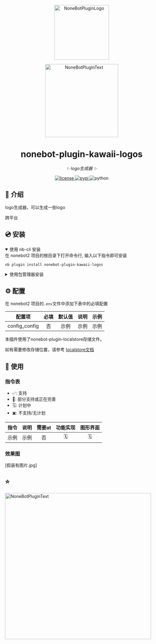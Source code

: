 <div align="center">
  <a href="https://v2.nonebot.dev/store"><img src="https://github.com/A-kirami/nonebot-plugin-template/blob/resources/nbp_logo.png" width="180" height="180" alt="NoneBotPluginLogo"></a>
  <br>
  <p><img src="https://github.com/A-kirami/nonebot-plugin-template/blob/resources/NoneBotPlugin.svg" width="240" alt="NoneBotPluginText"></p>
</div>

<div align="center">

# nonebot-plugin-kawaii-logos

_✨ logo生成器 ✨_


<a href="./LICENSE">
    <img src="https://img.shields.io/github/license/SuperGuGuGu/nonebot_plugin_kawaii_logos.svg" alt="license">
</a>
<a href="https://pypi.python.org/pypi/nonebot-plugin-kawaii-logos">
    <img src="https://img.shields.io/pypi/v/nonebot-plugin-kawaii-logos.svg" alt="pypi">
</a>
<img src="https://img.shields.io/badge/python-3.10+-blue.svg" alt="python">

</div>

## 📖 介绍

logo生成器，可以生成一些logo

跨平台

## 💿 安装

<details open>
<summary>使用 nb-cli 安装</summary>
在 nonebot2 项目的根目录下打开命令行, 输入以下指令即可安装

    nb plugin install nonebot-plugin-kawaii-logos

</details>

<details>
<summary>使用包管理器安装</summary>
在 nonebot2 项目的插件目录下, 打开命令行, 根据你使用的包管理器, 输入相应的安装命令

<details>
<summary>pip</summary>

    pip install nonebot-plugin-kawaii-logos

</details>
<details>
<summary>pdm</summary>

    pdm add nonebot-plugin-kawaii-logos

</details>
<details>
<summary>poetry</summary>

    poetry add nonebot-plugin-kawaii-logos

</details>
<details>
<summary>conda</summary>

    conda install nonebot-plugin-kawaii-logos

</details>

打开 nonebot2 项目根目录下的 `pyproject.toml` 文件, 在 `[tool.nonebot]` 部分追加写入

    plugins = ["nonebot_plugin_kawaii_logos"]

</details>

## ⚙️ 配置

在 nonebot2 项目的`.env`文件中添加下表中的必填配置

|      配置项      | 必填 | 默认值 | 说明 | 示例 |
|:-------------:|:--:|:---:|:--:|:--:|
| config_config | 否  | 示例  | 示例 | 示例 |

本插件使用了nonebot-plugin-localstore存储文件。

如有需要修改存储位置，请参考 [localstore文档](https://github.com/nonebot/plugin-localstore)

## 🎉 使用

### 指令表

- ✅: 支持
- 🚧: 部分支持或正在完善
- 🗓️️: 计划中
- ✖️: 不支持/无计划

| 指令 | 说明 | 需要at | 功能实现 | 图形界面 |
|:--:|:--:|:----:|:----:|:----:|
| 示例 | 示例 |  否   | 🗓️  | 🗓️  |

### 效果图

[假装有图片.jpg]

## ⭐

<p><img src="https://api.star-history.com/svg?repos=SuperGuGuGu/nonebot_plugin_kawaii_logos&type=Date" width="480" alt="NoneBotPluginText"></p>

